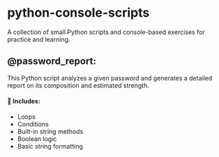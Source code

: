 # python-console-scripts
A collection of small Python scripts and console-based exercises for practice and learning.

## @password_report:  
This Python script analyzes a given password and generates a detailed report on its composition and estimated strength.  
#### 🔎 Includes:
- Loops  
- Conditions  
- Built-in string methods  
- Boolean logic  
- Basic string formatting  

